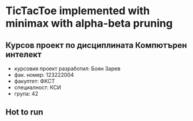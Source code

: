 # TicTacToe implemented with minimax with alpha-beta pruning
## Курсов проект по дисциплината Компютърен интелект
- курсовия проект разработил: Боян Зарев
- фак. номер: 123222004
- факултет: ФКСТ
- специалност: КСИ
- група: 42

## Hot to run
